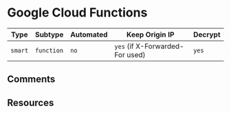 # Google Cloud Functions

| Type    | Subtype    | Automated | Keep Origin IP                  | Decrypt |
| ------- | ---------- | --------- | ------------------------------- | ------- |
| `smart` | `function` | `no`      | `yes` (if X-Forwarded-For used) | `yes`   |

## Comments

## Resources
